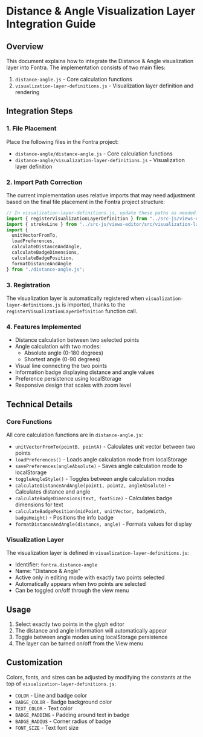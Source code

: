 # Distance & Angle Visualization Layer Integration Guide

## Overview
This document explains how to integrate the Distance & Angle visualization layer into Fontra. The implementation consists of two main files:
1. `distance-angle.js` - Core calculation functions
2. `visualization-layer-definitions.js` - Visualization layer definition and rendering

## Integration Steps

### 1. File Placement
Place the following files in the Fontra project:
- `distance-angle/distance-angle.js` - Core calculation functions
- `distance-angle/visualization-layer-definitions.js` - Visualization layer definition

### 2. Import Path Correction
The current implementation uses relative imports that may need adjustment based on the final file placement in the Fontra project structure:

```javascript
// In visualization-layer-definitions.js, update these paths as needed:
import { registerVisualizationLayerDefinition } from "../src-js/views-editor/src/visualization-layer-definitions.js";
import { strokeLine } from "../src-js/views-editor/src/visualization-layer-definitions.js";
import { 
  unitVectorFromTo, 
  loadPreferences, 
  calculateDistanceAndAngle, 
  calculateBadgeDimensions, 
  calculateBadgePosition, 
  formatDistanceAndAngle 
} from "./distance-angle.js";
```

### 3. Registration
The visualization layer is automatically registered when `visualization-layer-definitions.js` is imported, thanks to the `registerVisualizationLayerDefinition` function call.

### 4. Features Implemented
- Distance calculation between two selected points
- Angle calculation with two modes:
  - Absolute angle (0-180 degrees)
  - Shortest angle (0-90 degrees)
- Visual line connecting the two points
- Information badge displaying distance and angle values
- Preference persistence using localStorage
- Responsive design that scales with zoom level

## Technical Details

### Core Functions
All core calculation functions are in `distance-angle.js`:
- `unitVectorFromTo(pointB, pointA)` - Calculates unit vector between two points
- `loadPreferences()` - Loads angle calculation mode from localStorage
- `savePreferences(angleAbsolute)` - Saves angle calculation mode to localStorage
- `toggleAngleStyle()` - Toggles between angle calculation modes
- `calculateDistanceAndAngle(point1, point2, angleAbsolute)` - Calculates distance and angle
- `calculateBadgeDimensions(text, fontSize)` - Calculates badge dimensions for text
- `calculateBadgePosition(midPoint, unitVector, badgeWidth, badgeHeight)` - Positions the info badge
- `formatDistanceAndAngle(distance, angle)` - Formats values for display

### Visualization Layer
The visualization layer is defined in `visualization-layer-definitions.js`:
- Identifier: `fontra.distance-angle`
- Name: "Distance & Angle"
- Active only in editing mode with exactly two points selected
- Automatically appears when two points are selected
- Can be toggled on/off through the view menu

## Usage
1. Select exactly two points in the glyph editor
2. The distance and angle information will automatically appear
3. Toggle between angle modes using localStorage persistence
4. The layer can be turned on/off from the View menu

## Customization
Colors, fonts, and sizes can be adjusted by modifying the constants at the top of `visualization-layer-definitions.js`:
- `COLOR` - Line and badge color
- `BADGE_COLOR` - Badge background color
- `TEXT_COLOR` - Text color
- `BADGE_PADDING` - Padding around text in badge
- `BADGE_RADIUS` - Corner radius of badge
- `FONT_SIZE` - Text font size